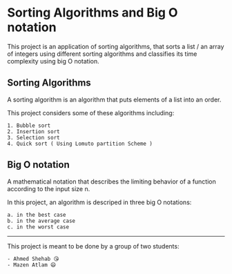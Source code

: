 # Sorting Algorithms and Big O notation

This project is an application of sorting algorithms,
that sorts a list / an array of integers using different sorting algorithms
and classifies its time complexity using big O notation.


## Sorting Algorithms

A sorting algorithm is an algorithm that puts elements of a list into an order.

This project considers some of these algorithms including:

	1. Bubble sort
 	2. Insertion sort
  	3. Selection sort
   	4. Quick sort ( Using Lomuto partition Scheme )


## Big O notation

A mathematical notation that describes the limiting behavior of a function
according to the input size n.

In this project, an algorithm is descriped in three big O notations:

	a. in the best case
	b. in the average case
	c. in the worst case


<hr />
This project is meant to be done by a group of two students:

	- Ahmed Shehab 😘
	- Mazen Atlam 😄
